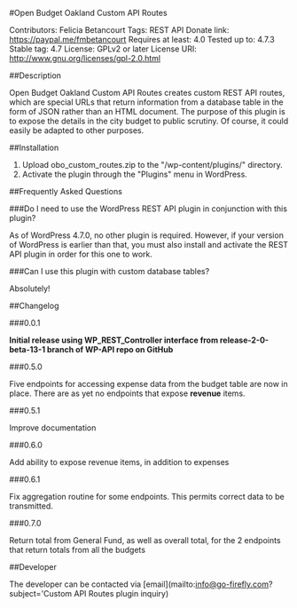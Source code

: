 #Open Budget Oakland Custom API Routes

Contributors: Felicia Betancourt
Tags: REST API
Donate link: https://paypal.me/fmbetancourt
Requires at least: 4.0
Tested up to: 4.7.3
Stable tag: 4.7
License: GPLv2 or later
License URI: http://www.gnu.org/licenses/gpl-2.0.html

##Description

Open Budget Oakland Custom API Routes creates custom REST API routes, which are special URLs that return information from a database table in the form of JSON rather than an HTML document. The purpose of this plugin is to expose the details in the city budget to public scrutiny. Of course, it could easily be adapted to other purposes.

##Installation

1. Upload obo_custom_routes.zip to the "/wp-content/plugins/" directory.
2. Activate the plugin through the "Plugins" menu in WordPress.

##Frequently Asked Questions

###Do I need to use the WordPress REST API plugin in conjunction with this plugin?

As of WordPress 4.7.0, no other plugin is required. However, if your version of WordPress is earlier than that, you must also install and activate the REST API plugin in order for this one to work.

###Can I use this plugin with custom database tables?

Absolutely!

##Changelog

###0.0.1

**Initial release using WP_REST_Controller interface from release-2-0-beta-13-1 branch of WP-API repo on GitHub**

###0.5.0

Five endpoints for accessing expense data from the budget table are now in place. There are as yet no endpoints that expose **revenue** items.

###0.5.1

Improve documentation

###0.6.0

Add ability to expose revenue items, in addition to expenses

###0.6.1

Fix aggregation routine for some endpoints. This permits correct data to be transmitted.

###0.7.0

Return total from General Fund, as well as overall total, for the 2 endpoints that return totals from all the budgets

##Developer

The developer can be contacted via [email](mailto:info@go-firefly.com?subject='Custom API Routes plugin inquiry)
